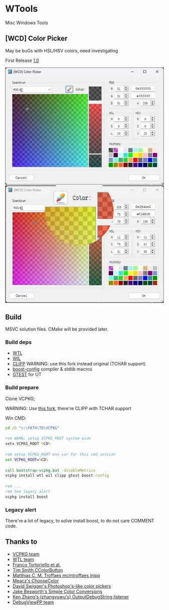 # WTools
Misc Windows Tools

## [WCD] Color Picker
May be buGs with HSL/HSV colors, need investigating

First Release [1.0](https://github.com/wcdnail/wtools/releases/tag/WCPKR-1.0)

![WCPKRS1](wcd.color.picker/wcd.color.picker.png)
![WCPKRS2](wcd.color.picker/wcd.color.picker.mag.png)

## Build
MSVC solution files.
CMake will be provided later.

### Build deps
- [WTL](https://sourceforge.net/projects/wtl/)
- [WIL](https://github.com/microsoft/wil)
- [CLIPP](https://github.com/wcdnail/clipp) WARNING: use this fork instead original (TCHAR support)
- [boost-config](https://github.com/boostorg/config) compiler & stdlib macros
- [GTEST](https://github.com/google/googletest) for UT

### Build prepare
Clone VCPKG;

WARNING: Use [this fork](https://github.com/wcdnail/wcpkg.git), there're CLIPP with TCHAR support

Win CMD:
```cmd
cd /D "c:\PATH\TO\VCPKG"

rem WARN: setup VCPKG_ROOT system wide
setx VCPKG_ROOT %CD%

rem setup VCPKG_ROOT env var for this cmd session
set VCPKG_ROOT=%CD%

call bootstrap-vcpkg.bat -disableMetrics
vcpkg install wtl wil clipp gtest boost-config

rem ...
rem See legacy alert
vcpkg install boost
```

### Legacy alert
There're a lot of legacy, to solve install boost, to do not care COMMENT code.

## Thanks to
- [VCPKG team](https://github.com/microsoft/vcpkg)
- [WTL team](https://sourceforge.net/projects/wtl/)
- [Franco Tortoriello et al.](https://gitlab.com/ftortoriello)
- [Tim Smith CColorButton](https://www.codeproject.com/Articles/2430/Color-Picker-for-WTL-with-XP-themes)
- [Matthias C. M. Troffaes mcmtroffaes inipp](https://github.com/mcmtroffaes/inipp)
- [Meacz's ChooseColor](https://github.com/meacz/ChooseColor.git)
- [David Swigger's Photoshop's-like color pickers](https://www.codeproject.com/Articles/2577/Xguiplus-A-set-of-Photoshop-s-like-color-pickers)
- [Jake Besworth's Simple Color Conversions](https://github.com/jakebesworth/Simple-Color-Conversions/blob/master/color.c)
- [Ken Zhang's (zhangyuwu's) OutputDebugString listener](https://www.codeproject.com/Articles/23776/Mechanism-of-OutputDebugString)
- [DebugViewPP team](https://github.com/CobaltFusion/DebugViewPP)
